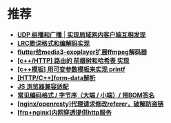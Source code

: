 # 推荐

- [**UDP 组播和广播** | **实现局域网内客户端互相发现**](/post/2024-02-22-udp-组播和广播/)
- [**LRC歌词格式和编解码实现**](/post/2024-04-22-lrc歌词格式/)
- [**flutter给media3-exoplayer扩展ffmpeg解码器**](/post/2024-04-01-安卓-flutter给media3-exoplayer扩展ffmpeg解码器/)
- **[\[c++/HTTP\] 路由的 前缀树和哈希表 实现](/post/2023-06-03-c-http-路由的-前缀树和哈希表-实现/)**
- **[\[c++模板\] 用可变参数模板来实现 printf](/post/2023-09-20-c模板-尝试用可变参数模板来实现-printf/)**
- **[\[HTTP/C++\]form-data解析](/post/2023-06-03-c-http-路由的-前缀树和哈希表-实现/)**
- **[JS 浏览器兼容适配](/post/2024-12-05-js-多浏览器兼容/)**
- **[常见编码格式 / 字节序（大端 / 小端）/ 带BOM签名](/post/2022-04-14-常见编码格式-字节序（大端-小端）-带bom/)**
- **[\[nginx/openresty\]代理请求修改referer，破解防盗链](/post/2022-08-06-nginx-openresty代理请求修改referer，破解防盗链/)**
- **[\[frp+nginx\]内网穿透提供http服务](/post/2022-02-25-frpnginx实现校园网内网穿透（本地windows穿透到linux云服务器/)**

